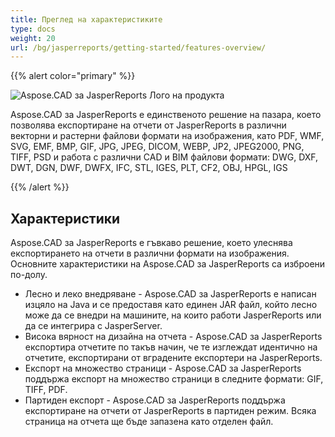 ```yaml
---
title: Преглед на характеристиките
type: docs
weight: 20
url: /bg/jasperreports/getting-started/features-overview/
---
```


{{% alert color="primary" %}}

![Aspose.CAD за JasperReports Лого на продукта](/_assets/home_3.png)

Aspose.CAD за JasperReports е единственото решение на пазара, което позволява експортиране на отчети от JasperReports в различни векторни и растерни файлови формати на изображения, като PDF, WMF, SVG, EMF, BMP, GIF, JPG, JPEG, DICOM, WEBP, JP2, JPEG2000, PNG, TIFF, PSD и работа с различни CAD и BIM файлови формати: DWG, DXF, DWT, DGN, DWF, DWFX, IFC, STL, IGES, PLT, CF2, OBJ, HPGL, IGS

{{% /alert %}}

## Характеристики

Aspose.CAD за JasperReports е гъвкаво решение, което улеснява експортирането на отчети в различни формати на изображения. Основните характеристики на Aspose.CAD за JasperReports са изброени по-долу.

- Лесно и леко внедряване - Aspose.CAD за JasperReports е написан изцяло на Java и се предоставя като единен JAR файл, който лесно може да се внедри на машините, на които работи JasperReports или да се интегрира с JasperServer.
- Висока вярност на дизайна на отчета - Aspose.CAD за JasperReports експортира отчетите по такъв начин, че те изглеждат идентично на отчетите, експортирани от вградените експортери на JasperReports.
- Експорт на множество страници - Aspose.CAD за JasperReports поддържа експорт на множество страници в следните формати: GIF, TIFF, PDF.
- Партиден експорт - Aspose.CAD за JasperReports поддържа експортиране на отчети от JasperReports в партиден режим. Всяка страница на отчета ще бъде запазена като отделен файл.
